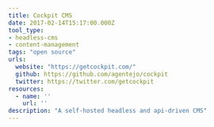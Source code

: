 ```yaml
---
title: Cockpit CMS
date: 2017-02-14T15:17:00.000Z
tool_type:
- headless-cms
- content-management
tags: "open source"
urls:
  website: "https://getcockpit.com/"
  github: https://github.com/agentejo/cockpit
  twitter: https://twitter.com/getcockpit
resources:
  - name: ''
    url: ''
description: "A self-hosted headless and api-driven CMS"
---
```

